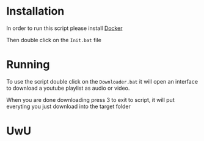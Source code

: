 # Installation

In order to run this script please install [Docker](https://docs.docker.com/desktop/install/windows-install/)

Then double click on the ```Init.bat``` file

# Running

To use the script double click on the ```Downloader.bat``` it will open an interface to download a youtube playlist as audio or video.

When you are done downloading press 3 to exit to script, it will put everyting you just download into the target folder

# UwU

